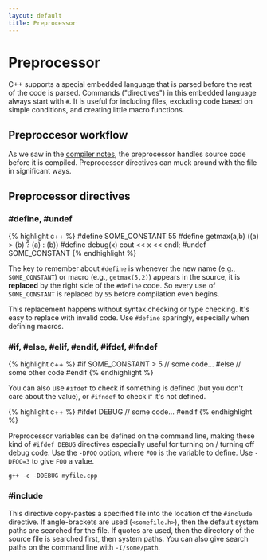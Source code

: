 ```yaml
---
layout: default
title: Preprocessor
---
```


# Preprocessor

C++ supports a special embedded language that is parsed before the
rest of the code is parsed. Commands ("directives") in this embedded
language always start with `#`. It is useful for including files,
excluding code based on simple conditions, and creating little macro
functions.

## Preproccesor workflow

As we saw in the [compiler notes](/lecture/gcc-compiler.html), the
preprocessor handles source code before it is compiled. Preprocessor
directives can muck around with the file in significant ways.

## Preprocessor directives

### #define, #undef

{% highlight c++ %}
#define SOME_CONSTANT 55
#define getmax(a,b) ((a) > (b) ? (a) : (b))
#define debug(x) cout << x << endl;
#undef SOME_CONSTANT
{% endhighlight %}

The key to remember about `#define` is whenever the new name (e.g.,
`SOME_CONSTANT`) or macro (e.g., `getmax(5,2)`) appears in the source,
it is **replaced** by the right side of the `#define` code. So every
use of `SOME_CONSTANT` is replaced by `55` before compilation even
begins.

This replacement happens without syntax checking or type
checking. It's easy to replace with invalid code. Use `#define`
sparingly, especially when defining macros.

### #if, #else, #elif, #endif, #ifdef, #ifndef

{% highlight c++ %}
#if SOME_CONSTANT > 5
// some code...
#else
// some other code
#endif
{% endhighlight %}

You can also use `#ifdef` to check if something is defined (but you
don't care about the value), or `#ifndef` to check if it's not
defined.

{% highlight c++ %}
#ifdef DEBUG
// some code...
#endif
{% endhighlight %}

Preprocessor variables can be defined on the command line, making
these kind of `#ifdef DEBUG` directives especially useful for turning
on / turning off debug code. Use the `-DFOO` option, where `FOO` is
the variable to define. Use `-DFOO=3` to give `FOO` a value.

```
g++ -c -DDEBUG myfile.cpp
```

### #include

This directive copy-pastes a specified file into the location of the
`#include` directive. If angle-brackets are used (`<somefile.h>`),
then the default system paths are searched for the file. If quotes are
used, then the directory of the source file is searched first, then
system paths. You can also give search paths on the command line with
`-I/some/path`.
